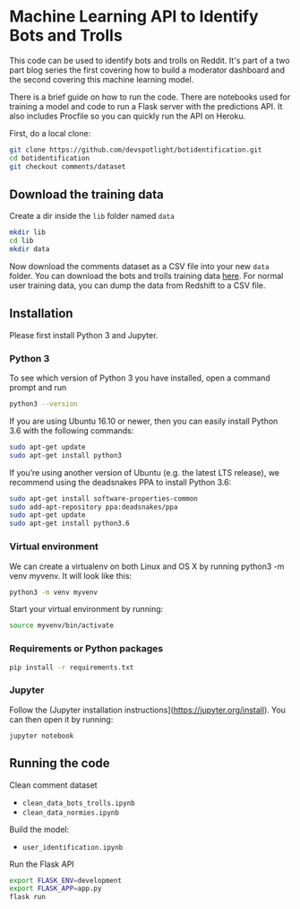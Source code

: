 # Machine Learning API to Identify Bots and Trolls

This code can be used to identify bots and trolls on Reddit. It's part of a two part blog series the first covering how to build a moderator dashboard and the second covering this machine learning model.

There is a brief guide on how to run the code. There are notebooks used for training a model and code to run a Flask server with the predictions API. It also includes Procfile so you can quickly run the API on Heroku.

First, do a local clone:

```bash
git clone https://github.com/devspotlight/botidentification.git
cd botidentification
git checkout comments/dataset

```

## Download the training data

Create a dir inside the `lib` folder named `data` 

```bash
mkdir lib
cd lib
mkdir data
```

Now download the comments dataset as a CSV file into your new `data` folder. You can download the bots and trolls training data [here](https://drive.google.com/file/d/1FDvHMLbJ8mXlsiiNnLgFCV6Yom1m_xbU/view?usp=sharing). For normal user training data, you can dump the data from Redshift to a CSV file.

## Installation

Please first install Python 3 and Jupyter.

### Python 3

To see which version of Python 3 you have installed, open a command prompt and run

```bash
python3 --version
```
If you are using Ubuntu 16.10 or newer, then you can easily install Python 3.6 with the following commands:

```bash
sudo apt-get update
sudo apt-get install python3
```
If you’re using another version of Ubuntu (e.g. the latest LTS release), we recommend using the deadsnakes PPA to install Python 3.6:

```bash
sudo apt-get install software-properties-common
sudo add-apt-repository ppa:deadsnakes/ppa
sudo apt-get update
sudo apt-get install python3.6
```

### Virtual environment

We can create a virtualenv on both Linux and OS X by running python3 -m venv myvenv. It will look like this:

```bash
python3 -m venv myvenv
```
Start your virtual environment by running:

```bash
source myvenv/bin/activate
```

### Requirements or Python packages

```bash
pip install -r requirements.txt
```

### Jupyter

Follow the (Jupyter installation instructions](https://jupyter.org/install). You can then open it by running:

```
jupyter notebook
```


## Running the code

Clean comment dataset 
* `clean_data_bots_trolls.ipynb`
* `clean_data_normies.ipynb`

Build the model:
* `user_identification.ipynb`

Run the Flask API

```bash
export FLASK_ENV=development
export FLASK_APP=app.py
flask run
```



